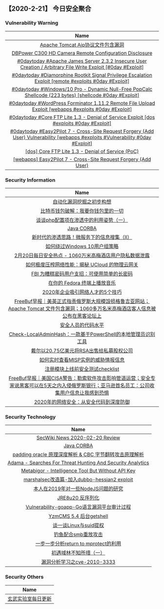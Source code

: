 
 ##   【2020-2-21】 今日安全聚合


###  						       							Vulnerability Warning

|                             Name                             |
| :----------------------------------------------------------: |
|[Apache Tomcat Ajp协议文件包含漏洞](https://www.seebug.org/vuldb/ssvid-98134)|
|[DBPower C300 HD Camera Remote Configuration Disclosure](https://cxsecurity.com/issue/WLB-2020020096)|
|[#0daytoday #Apache James Server 2.3.2 Insecure User Creation / Arbitrary File Write Exploit [#0day #Exploit]](http://0day.today/exploits/33994)|
|[#0daytoday #Diamorphine Rootkit Signal Privilege Escalation Exploit  [remote #exploits  #0day #Exploit]](http://0day.today/exploits/33993)|
|[#0daytoday #Windows/10 Pro - Dynamic Null-Free PopCalc Shellcode (223 bytes) [shellcode  #0day #Exploit]](http://0day.today/exploits/33992)|
|[#0daytoday #WordPress Forminator 1.11.2 Remote File Upload Exploit  [webapps #exploits  #0day #Exploit]](http://0day.today/exploits/33991)|
|[#0daytoday #Core FTP Lite 1.3 - Denial of Service Exploit  [dos #exploits  #0day #Exploit]](http://0day.today/exploits/33990)|
|[#0daytoday #Easy2Pilot 7 - Cross-Site Request Forgery (Add User) Vulnerability [webapps #exploits #Vulnerability #0day #Exploit]](http://0day.today/exploits/33989)|
|[[dos] Core FTP Lite 1.3 - Denial of Service (PoC)](https://www.exploit-db.com/exploits/48100)|
|[[webapps] Easy2Pilot 7 - Cross-Site Request Forgery (Add User)](https://www.exploit-db.com/exploits/48099)|

### 						        							Security Information
|                             Name                                    |
| :----------------------------------------------------------: |
|[自动化漏洞挖掘之初步构想](https://www.anquanke.com/post/id/198292)|
|[比特币钱包破解：我要你钱包里的一切](https://www.anquanke.com/post/id/198370)|
|[谈谈php配置项在渗透中的利用姿势（一）](https://www.anquanke.com/post/id/197644)|
|[Java CORBA](https://www.anquanke.com/post/id/199227)|
|[新时代的渗透思路！微服务下的信息搜集（II）](https://www.anquanke.com/post/id/199214)|
|[如何绕过Windows 10用户组策略](https://www.anquanke.com/post/id/199216)|
|[2月20日每日安全热点 - 1060万米高梅酒店用户隐私数据泄露](https://www.anquanke.com/post/id/199217)|
|[如何极度压榨网络性能：揭秘 UCloud 的物理云网关](https://linux.cn/article-11911-1.html?utm_source=rss&utm_medium=rss)|
|[FBI 为糟糕密码用户支招：可使用简单的长密码](https://linux.cn/article-11910-1.html?utm_source=rss&utm_medium=rss)|
|[在你的 Fedora 终端上播放音乐](https://linux.cn/article-11909-1.html?utm_source=rss&utm_medium=rss)|
|[2020年企业吸引网络人才的5个技巧](https://www.freebuf.com/articles/network/226864.html)|
|[FreeBuf早报｜美英正式指责俄罗斯大规模毁损格鲁吉亚网站；Apache Tomcat 文件包含漏洞；1060多万名米高梅酒店客人信息被公布在黑客论坛上](https://www.freebuf.com/news/227870.html)|
|[安全人员的代码水平](https://www.freebuf.com/articles/neopoints/226755.html)|
|[Check-LocalAdminHash：一款基于PowerShell的本地管理员识别工具](https://www.freebuf.com/sectool/226492.html)|
|[戴尔以20.75亿美元将RSA出售给私募股权公司](https://www.freebuf.com/news/227769.html)|
|[如何实时查看MISP实例的威胁情报信息](https://www.freebuf.com/articles/network/226685.html)|
|[注册模块上线前安全测试checklist](https://www.freebuf.com/articles/web/226526.html)|
|[FreeBuf早报｜美国CISA警告：勒索软件攻击影响管道运营；安全专家说黑客可以在5天之内入侵俄罗斯银行；亚马逊首名员工：公司收集用户信息让我感到恐惧](https://www.freebuf.com/news/227701.html)|
|[2020年的网络安全：从安全代码到深度防御](https://www.freebuf.com/articles/network/227162.html)|

### 						        							Security  Technology
|                             Name                                    |
| :----------------------------------------------------------: |
|[SecWiki News 2020-02-20 Review](http://www.sec-wiki.com/?2020-02-20)|
|[Java CORBA](https://paper.seebug.org/1124/)|
|[padding oracle 原理深度解析 & CBC 字节翻转攻击原理解析](https://paper.seebug.org/1123/)|
|[Adama - Searches For Threat Hunting And Security Analytics](http://www.kitploit.com/2020/02/adama-searches-for-threat-hunting-and.html)|
|[Metabigor - Intelligence Tool But Without API Key](http://www.kitploit.com/2020/02/metabigor-intelligence-tool-but-without.html)|
|[marshalsec改造篇-加入dubbo-hessian2 exploit](http://xz.aliyun.com/t/7235)|
|[本人在2019年对一些NodeJS问题的研究](http://xz.aliyun.com/t/7237)|
|[JRE8u20 反序列化](http://xz.aliyun.com/t/7240)|
|[Vulnerability-goapp-Go语言漏洞平台审计过程](http://xz.aliyun.com/t/7243)|
|[YzmCMS 5.4 后台getshell](http://xz.aliyun.com/t/7231)|
|[谈一谈Linux与suid提权](http://xz.aliyun.com/t/7258)|
|[钓鱼配合smb重放攻击](http://xz.aliyun.com/t/7234)|
|[一步一步分析return to mprotect的利用](http://xz.aliyun.com/t/7233)|
|[初遇域林不知所措（一）](http://xz.aliyun.com/t/7232)|
|[漏洞分析学习之cve-2010-3333](http://xz.aliyun.com/t/7230)|

### 						        							Security  Others
|                             Name                                    |
| :----------------------------------------------------------: |
|[玄武实验室每日更新](https://weibo.com/p/1006065582522936/wenzhang?from=page_100606_profile&wvr=6&mod=wenzhangmore)|

